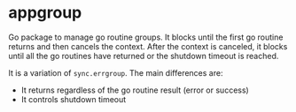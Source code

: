 # appgroup

Go package to manage go routine groups. It blocks until the first go routine returns and then cancels the context. After the context is canceled, it blocks until all the go routines have returned or the shutdown timeout is reached.

It is a variation of `sync.errgroup`. The main differences are:
* It returns regardless of the go routine result (error or success)
* It controls shutdown timeout
